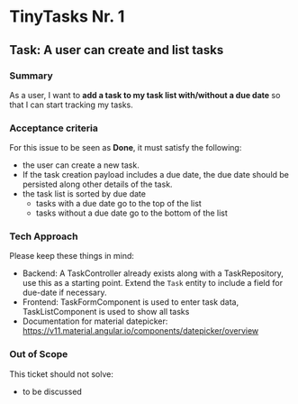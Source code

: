 # TinyTasks Nr. 1

## Task: A user can create and list tasks

### Summary

As a user, I want to **add a task to my task list with/without a due date** so that I can start tracking my tasks.

### Acceptance criteria

For this issue to be seen as **Done**, it must satisfy the following:

- the user can create a new task.
- If the task creation payload includes a due date, the due date should be persisted along other details of the task.
- the task list is sorted by due date
  - tasks with a due date go to the top of the list
  - tasks without a due date go to the bottom of the list

### Tech Approach

Please keep these things in mind:

- Backend: A TaskController already exists along with a TaskRepository, use this as a starting point. Extend the `Task` entity to include a field for due-date if necessary.
- Frontend: TaskFormComponent is used to enter task data, TaskListComponent is used to show all tasks
- Documentation for material datepicker: https://v11.material.angular.io/components/datepicker/overview

### Out of Scope

This ticket should not solve:

- to be discussed
